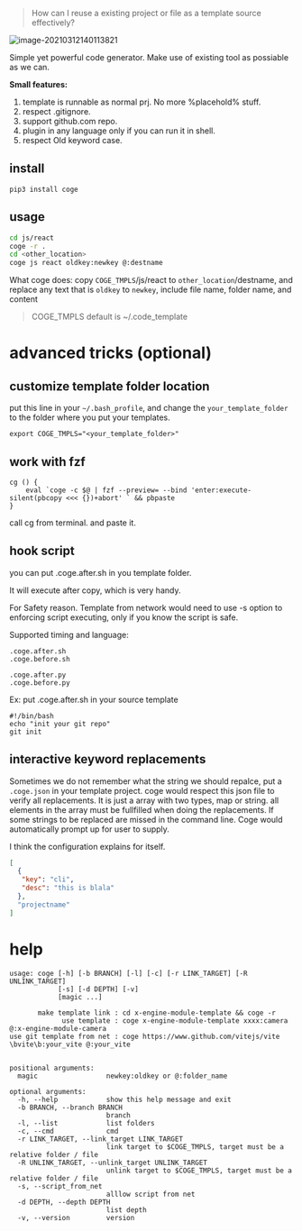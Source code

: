 > How can I reuse a existing project or file as a template source effectively?

![image-20210312140113821](https://raw.githubusercontent.com/zk4/image_backup/main/img/image-20210312140113821.png)

Simple yet powerful code generator.
Make use of existing tool as possiable as we can.

**Small features:**
1. template is runnable as normal prj. No more %placehold% stuff.
3. respect .gitignore.
3. support github.com repo.
5. plugin in any language only if you can run it in shell.
7. respect Old keyword case.

## install
```
pip3 install coge
```

## usage
``` bash
cd js/react
coge -r .
cd <other_location>
coge js react oldkey:newkey @:destname

```
What coge does:  copy `COGE_TMPLS`/js/react to `other_location`/destname, and replace any text that is `oldkey` to `newkey`, include file name, folder name, and content

> COGE_TMPLS default is ~/.code_template

# advanced tricks (optional)

## customize template folder location
put this line in your `~/.bash_profile`, and change the `your_template_folder` to  the folder where you put your templates.
```
export COGE_TMPLS="<your_template_folder>"
```
## work with fzf
```
cg () {
	eval `coge -c $@ | fzf --preview= --bind 'enter:execute-silent(pbcopy <<< {})+abort' ` && pbpaste
}
```
call cg from terminal. and paste it.
## hook script
you can put .coge.after.sh in you template folder.

It will execute after copy, which is very handy.

For Safety reason. Template from network would need to use -s option to enforcing script executing, only if you know the script is safe.

Supported timing and language:
```
.coge.after.sh
.coge.before.sh

.coge.after.py
.coge.before.py
```

Ex:
put .coge.after.sh in your source template
```
#!/bin/bash
echo "init your git repo"
git init
```

## interactive keyword replacements
Sometimes we do not remember what the string we should repalce,
put a `.coge.json` in your template project.
coge would respect this json file to verify all replacements.
It is just a array with two types, map or string.
all elements in the array must be fullfilled when doing the replacements.
If some strings to be replaced are missed in the command line. Coge would automatically prompt up for user to supply.

I think the configuration explains for itself.
``` json
[
  {
   "key": "cli",
   "desc": "this is blala"
  },
  "projectname"
]
```


# help
```
usage: coge [-h] [-b BRANCH] [-l] [-c] [-r LINK_TARGET] [-R UNLINK_TARGET]
            [-s] [-d DEPTH] [-v]
            [magic ...]

       make template link : cd x-engine-module-template && coge -r
             use template : coge x-engine-module-template xxxx:camera @:x-engine-module-camera
use git template from net : coge https://www.github.com/vitejs/vite \bvite\b:your_vite @:your_vite


positional arguments:
  magic                 newkey:oldkey or @:folder_name

optional arguments:
  -h, --help            show this help message and exit
  -b BRANCH, --branch BRANCH
                        branch
  -l, --list            list folders
  -c, --cmd             cmd
  -r LINK_TARGET, --link_target LINK_TARGET
                        link target to $COGE_TMPLS, target must be a relative folder / file
  -R UNLINK_TARGET, --unlink_target UNLINK_TARGET
                        unlink target to $COGE_TMPLS, target must be a relative folder / file
  -s, --script_from_net
                        alllow script from net
  -d DEPTH, --depth DEPTH
                        list depth
  -v, --version         version
```
